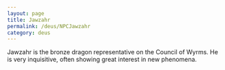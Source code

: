 ```yaml
---
layout: page
title: Jawzahr
permalink: /deus/NPCJawzahr
category: deus
---
```

Jawzahr is the bronze dragon representative on the Council of Wyrms. He is very inquisitive, often showing great interest in new phenomena.


